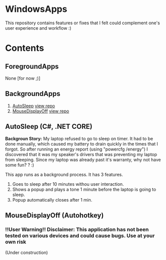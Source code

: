 # WindowsApps
This repository contains features or fixes that I felt could complement one's user experience and workflow :)

# Contents
## ForegroundApps
None [for now ;)]

## BackgroundApps
1. [AutoSleep](#AutoSleep-(C#,-.NET-CORE)) [view repo](AutoSleep)
2. [MouseDisplayOff](#MouseDisplayOff-(Autohotkey)) [view repo](MouseDisplayOff)

## AutoSleep (C#, .NET CORE)

**Backgroun Story:** My laptop refused to go to sleep on timer. It had to be done manually, which caused my battery to drain quickly in the times that I forgot. So after running an energy report (using "powercfg /energy") I discovered that it was my speaker's drivers that was preventing my laptop from sleeping. Since my laptop was already past it's warranty, why not have some fun? ? :)

This app runs as a background process. It has 3 features.
1. Goes to sleep after 10 minutes withou user interaction.
2. Shows a popup and plays a tone 1 minute before the laptop is going to sleep.
3. Popup automatically closes after 1 min.

## MouseDisplayOff (Autohotkey)

### !!User Warning!! Disclaimer: This application has not been tested on various devices and could cause bugs. Use at your own risk
(Under construction)
